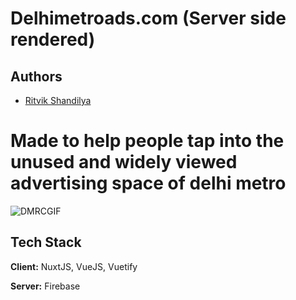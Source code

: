 # Delhimetroads.com (Server side rendered)

## Authors

- [Ritvik Shandilya](https://github.com/ritvikshandilya)


# Made to help people tap into the unused and widely viewed advertising space of delhi metro

![DMRCGIF](https://user-images.githubusercontent.com/5859629/157748933-f234ac5e-b258-4054-bc1d-8506936079f8.gif)


## Tech Stack

**Client:** NuxtJS, VueJS, Vuetify

**Server:** Firebase
